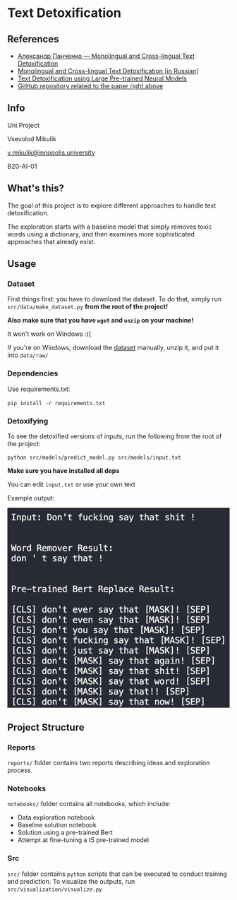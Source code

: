 # Text Detoxification

## References
- [Александр Панченко — Monolingual and Cross-lingual Text Detoxification](https://www.youtube.com/watch?v=PEo3UJKwsN0&t=1219s&ab_channel=%D0%9C%D0%A2%D0%A1Digital)
- [Monolingual and Cross-lingual Text Detoxification [in Russian]](https://www.youtube.com/watch?v=1RsHbmzY2Mg&ab_channel=BayesGroup.ru)
- [Text Detoxification using Large Pre-trained Neural Models](https://arxiv.org/abs/2109.08914)
- [GitHub repository related to the paper right above](https://github.com/s-nlp/detox)

## Info

Uni Project

Vsevolod Mikulik

v.mikulik@innopolis.university

B20-AI-01

## What's this?

The goal of this project is to explore different approaches to handle text detoxification.

The exploration starts with a baseline model that simply removes toxic words using a dictionary,
and then examines more sophisticated approaches that already exist.

## Usage

### Dataset

First things first: you have to download the dataset. To do that, simply run `src/data/make_dataset.py` **from the root of the
project!**

**Also make sure that you have `wget` and `unzip` on your machine!**

It won't work on Windows :((

If you're on Windows, download the [dataset](https://github.com/skoltech-nlp/detox/releases/download/emnlp2021/filtered_paranmt.zip) manually, unzip it, and put it into `data/raw/`

### Dependencies

Use requirements.txt:

`pip install -r requirements.txt`

### Detoxifying

To see the detoxified versions of inputs, run the following from the root of the project:
```
python src/models/predict_model.py src/models/input.txt
```

**Make sure you have installed all deps**

You can edit `input.txt` or use your own text

Example output:

![figure showing an example output](reports/figures/example_output.png)

## Project Structure

### Reports

`reports/` folder contains two reports describing ideas and exploration process.

### Notebooks

`notebooks/` folder contains all notebooks, which include:
- Data exploration notebook
- Baseline solution notebook
- Solution using a pre-trained Bert
- Attempt at fine-tuning a t5 pre-trained model

### Src

`src/` folder contains `python` scripts that can be executed to conduct training and prediction.
To visualize the outputs, run `src/visualization/visualize.py` 
